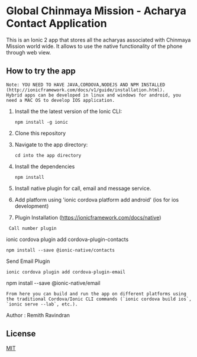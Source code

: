 # Global Chinmaya Mission - Acharya Contact Application

This is an Ionic 2 app that stores all the acharyas associated with Chinmaya Mission world wide. It allows to use the native functionality of the phone through web view.


## How to try the app

    Note: YOU NEED TO HAVE JAVA,CORDOVA,NODEJS AND NPM INSTALLED  (http://ionicframework.com/docs/v1/guide/installation.html).
    Hybrid apps can be developed in linux and windows for android, you need a MAC OS to develop IOS application.

1. Install the the latest version of the Ionic CLI:
    ```
    npm install -g ionic
    ```

2. Clone this repository 

3. Navigate to the app directory:
    ```
    cd into the app directory
    ```

4. Install the dependencies
    ```
    npm install
    ```
5. Install native plugin for call, email and message service.

6. Add platform using 'ionic cordova platform add android' (ios for ios development)

7. Plugin Installation (https://ionicframework.com/docs/native)
```
 Call number plugin
 ```
 ionic cordova plugin add cordova-plugin-contacts
 ```
 npm install --save @ionic-native/contacts
```
 Send Email Plugin
 ```
 ionic cordova plugin add cordova-plugin-email
 ```
 npm install --save @ionic-native/email
```
From here you can build and run the app on different platforms using the traditional Cordova/Ionic CLI commands (`ionic cordova build ios`, `ionic serve --lab`, etc.).
```
Author : Remith Ravindran

## License

[MIT](LICENSE)

